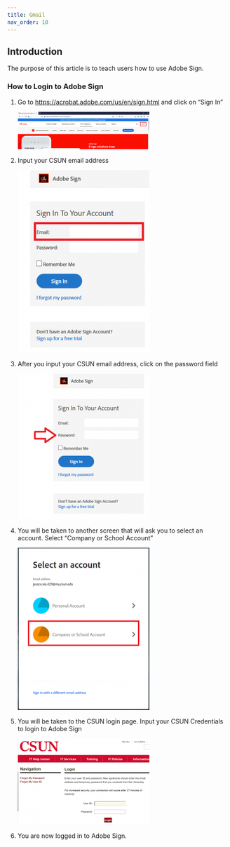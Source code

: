 ```yaml
---
title: Gmail
nav_order: 10
---
```

## Introduction
The purpose of this article is to teach users how to use Adobe Sign.

### How to Login to Adobe Sign

1. Go to https://acrobat.adobe.com/us/en/sign.html and click on “Sign In”

   ![adobesign_1](./adobe_sign/adobesign_1.png)

2. Input your CSUN email address

   ![adobesign_2](./adobe_sign/adobesign_2.png)
 
3. After you input your CSUN email address, click on the password field

   ![adobesign_3](./adobe_sign/adobesign_3.png)

4. You will be taken to another screen that will ask you to select an account. Select “Company or School Account”

   ![adobesign_4](./adobe_sign/adobesign_4.png)

5. You will be taken to the CSUN login page. Input your CSUN Credentials to login to Adobe Sign

   ![adobesign_5](./adobe_sign/adobesign_5.png)
   
6. You are now logged in to Adobe Sign.
